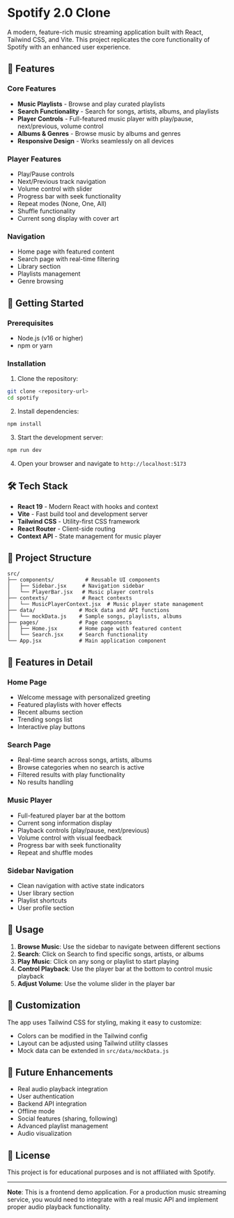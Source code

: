 # Spotify 2.0 Clone

A modern, feature-rich music streaming application built with React, Tailwind CSS, and Vite. This project replicates the core functionality of Spotify with an enhanced user experience.

## 🎵 Features

### Core Features
- **Music Playlists** - Browse and play curated playlists
- **Search Functionality** - Search for songs, artists, albums, and playlists
- **Player Controls** - Full-featured music player with play/pause, next/previous, volume control
- **Albums & Genres** - Browse music by albums and genres
- **Responsive Design** - Works seamlessly on all devices

### Player Features
- Play/Pause controls
- Next/Previous track navigation
- Volume control with slider
- Progress bar with seek functionality
- Repeat modes (None, One, All)
- Shuffle functionality
- Current song display with cover art

### Navigation
- Home page with featured content
- Search page with real-time filtering
- Library section
- Playlists management
- Genre browsing

## 🚀 Getting Started

### Prerequisites
- Node.js (v16 or higher)
- npm or yarn

### Installation

1. Clone the repository:
```bash
git clone <repository-url>
cd spotify
```

2. Install dependencies:
```bash
npm install
```

3. Start the development server:
```bash
npm run dev
```

4. Open your browser and navigate to `http://localhost:5173`

## 🛠️ Tech Stack

- **React 19** - Modern React with hooks and context
- **Vite** - Fast build tool and development server
- **Tailwind CSS** - Utility-first CSS framework
- **React Router** - Client-side routing
- **Context API** - State management for music player

## 📁 Project Structure

```
src/
├── components/          # Reusable UI components
│   ├── Sidebar.jsx     # Navigation sidebar
│   └── PlayerBar.jsx   # Music player controls
├── contexts/           # React contexts
│   └── MusicPlayerContext.jsx  # Music player state management
├── data/              # Mock data and API functions
│   └── mockData.js    # Sample songs, playlists, albums
├── pages/             # Page components
│   ├── Home.jsx       # Home page with featured content
│   └── Search.jsx     # Search functionality
└── App.jsx            # Main application component
```

## 🎨 Features in Detail

### Home Page
- Welcome message with personalized greeting
- Featured playlists with hover effects
- Recent albums section
- Trending songs list
- Interactive play buttons

### Search Page
- Real-time search across songs, artists, albums
- Browse categories when no search is active
- Filtered results with play functionality
- No results handling

### Music Player
- Full-featured player bar at the bottom
- Current song information display
- Playback controls (play/pause, next/previous)
- Volume control with visual feedback
- Progress bar with seek functionality
- Repeat and shuffle modes

### Sidebar Navigation
- Clean navigation with active state indicators
- User library section
- Playlist shortcuts
- User profile section

## 🎯 Usage

1. **Browse Music**: Use the sidebar to navigate between different sections
2. **Search**: Click on Search to find specific songs, artists, or albums
3. **Play Music**: Click on any song or playlist to start playing
4. **Control Playback**: Use the player bar at the bottom to control music playback
5. **Adjust Volume**: Use the volume slider in the player bar

## 🔧 Customization

The app uses Tailwind CSS for styling, making it easy to customize:
- Colors can be modified in the Tailwind config
- Layout can be adjusted using Tailwind utility classes
- Mock data can be extended in `src/data/mockData.js`

## 🚀 Future Enhancements

- Real audio playback integration
- User authentication
- Backend API integration
- Offline mode
- Social features (sharing, following)
- Advanced playlist management
- Audio visualization

## 📝 License

This project is for educational purposes and is not affiliated with Spotify.

---

**Note**: This is a frontend demo application. For a production music streaming service, you would need to integrate with a real music API and implement proper audio playback functionality.
